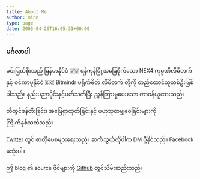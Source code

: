 ```yaml
---
title: About Me
author: minn
type: page
date: 2005-04-26T16:05:31+00:00
---
```

### မင်္ဂလာပါ

မင်းမြတ်စိုးသည် မြန်မာနိုင်ငံ 🇲🇲 ရန်ကုန်မြို့အခြေစိုက်သော NEX4 ကုမ္ပဏီလီမိတက်နှင့် စင်ကာပူနိုင်ငံ 🇸🇬 Bitmindr ပရိုက်ဗိတ် လီမိတက် တို့ကို တည်ထောင်သူတစ်ဦးဖြစ်ပါသည်။ နည်းပညာပိုင်းနှင့်ပတ်သက်ပြီး ညွှန်ကြားမှုပေးသော တာဝန်ယူထားသည်။ 

တီထွင်ဖန်တီးခြင်း၊ ‌အဖြေရှာထုတ်ခြင်းနှင့် ဗဟုသုတမျှဝေခြင်းများကို ကြိုက်နှစ်သက်သည်။

[Twitter](https://twitter.com/minnmyatsoe) တွင် စာတိုပေစများရေးသည်။ ဆက်သွယ်လိုပါက DM ပို့နိုင်သည်။ Facebook မသုံးပါ။

ဤ blog ၏ source ဖိုင်များကို [Github](https://github.com/msoe/blog) တွင်သိမ်းဆည်းသည်။